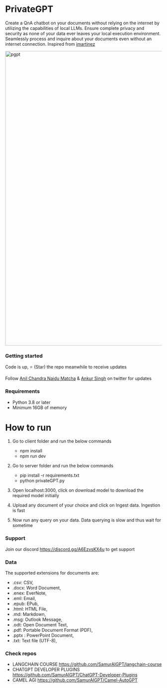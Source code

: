 # PrivateGPT

Create a QnA chatbot on your documents without relying on the internet by utilizing the capabilities of local LLMs. Ensure complete privacy and security as none of your data ever leaves your local execution environment. Seamlessly process and inquire about your documents even without an internet connection. Inspired from [imartinez](https://github.com/imartinez)

<img width="948" alt="pgpt" src="https://github.com/SamurAIGPT/privateGPT/assets/4326215/76e24cd4-a890-4253-bb87-098c4f1328fd">

### Getting started

Code is up, ⭐ (Star) the repo meanwhile to receive updates

Follow [Anil Chandra Naidu Matcha](https://twitter.com/matchaman11) & [Ankur Singh](https://twitter.com/ankur_maker) on twitter for updates

### Requirements
* Python 3.8 or later
* Minimum 16GB of memory

# How to run

1. Go to client folder and run the below commands
   * npm install
   * npm run dev
   
2. Go to server folder and run the below commands
   * pip install -r requirements.txt
   * python privateGPT.py

3. Open localhost:3000, click on download model to download the required model initially

4. Upload any document of your choice and click on Ingest data. Ingestion is fast

5. Now run any query on your data. Data querying is slow and thus wait for sometime

### Support

Join our discord https://discord.gg/A6EzvsKX4u to get support

### Data

The supported extensions for documents are:

* .csv: CSV,
* .docx: Word Document,
* .enex: EverNote,
* .eml: Email,
* .epub: EPub,
* .html: HTML File,
* .md: Markdown,
* .msg: Outlook Message,
* .odt: Open Document Text,
* .pdf: Portable Document Format (PDF),
* .pptx : PowerPoint Document,
* .txt: Text file (UTF-8),

### Check repos

* LANGCHAIN COURSE https://github.com/SamurAIGPT/langchain-course
* CHATGPT DEVELOPER PLUGINS https://github.com/SamurAIGPT/ChatGPT-Developer-Plugins
* CAMEL AGI https://github.com/SamurAIGPT/Camel-AutoGPT



